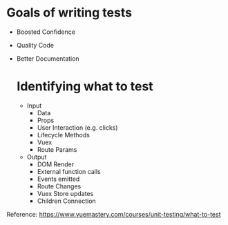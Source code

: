 # Goals of writing tests
- Boosted Confidence
- Quality Code
- Better Documentation
  
  # Identifying what to test
  - Input
    - Data
    - Props
    - User Interaction (e.g. clicks)
    - Lifecycle Methods
    - Vuex
    - Route Params
  - Output
    - DOM Render
    - External function calls
    - Events emitted
    - Route Changes
    - Vuex Store updates
    - Children Connection

Reference: https://www.vuemastery.com/courses/unit-testing/what-to-test
